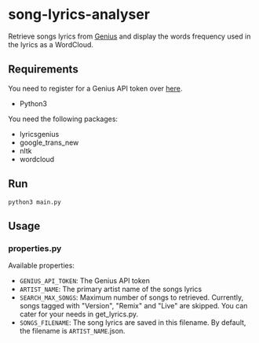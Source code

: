 # song-lyrics-analyser

Retrieve songs lyrics from [Genius](https://genius.com/) and display the words frequency used in the lyrics as a WordCloud.

## Requirements

You need to register for a Genius API token over [here](https://docs.genius.com/#/getting-started-h1).

- Python3

You need the following packages:

- lyricsgenius
- google_trans_new
- nltk
- wordcloud

## Run

```
python3 main.py
```

## Usage

### properties.py

Available properties:

- `GENIUS_API_TOKEN`: The Genius API token
- `ARTIST_NAME`: The primary artist name of the songs lyrics
- `SEARCH_MAX_SONGS`: Maximum number of songs to retrieved. Currently, songs tagged with "Version", "Remix" and "Live" are skipped. You can cater for your needs in get_lyrics.py.
- `SONGS_FILENAME`: The song lyrics are saved in this filename. By default, the filename is `ARTIST_NAME`.json.
